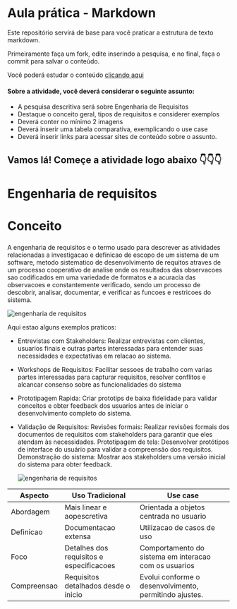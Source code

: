 # Aula prática - Markdown

Este repositório servirá de base para você praticar a estrutura de texto markdown. 

Primeiramente faça um fork, edite inserindo a pesquisa, e no final, faça o commit para salvar o conteúdo.

Você poderá estudar o conteúdo [clicando aqui](https://docs.pipz.com/central-de-ajuda/learning-center/guia-basico-de-markdown#open)

#### Sobre a atividade, você deverá considerar o seguinte assunto:

- A pesquisa descritiva será sobre Engenharia de Requisitos
- Destaque o conceito geral, tipos de requisitos e considerer exemplos
- Deverá conter no mínimo 2 imagens
- Deverá inserir uma tabela comparativa, exemplicando o use case
- Deverá inserir links para acessar sites de conteúdo sobre o assunto.


## Vamos lá! Começe a atividade logo abaixo 👇👇👇

# Engenharia de requisitos 

# Conceito 

### 
A engenharia de requisitos e o termo usado para descrever as atividades relacionadas a investigacao e definicao de escopo de um sistema de um software, metodo sistematico de desenvolvimento de requitos atraves de um processo cooperativo de analise onde os resultados das observacoes sao codificados em uma variedade de formatos e a acuracia das observacoes e constantemente verificado, sendo um processo de descobrir, analisar, documentar, e verificar as funcoes e restricoes do sistema.

![engenharia de requisitos](https://www.devmedia.com.br/imagens/engsoft/artigo6/image05.jpg)

Aqui estao alguns exemplos praticos:

* Entrevistas com Stakeholders: Realizar entrevistas com clientes, usuarios finais e outras partes interessadas para entender suas necessidades e expectativas em relacao ao sistema.

* Workshops de Requisitos: Facilitar sessoes de trabalho com varias partes interessadas para capturar requisitos, resolver conflitos e alcancar consenso sobre as funcionalidades do sistema

* Prototipagem Rapida: Criar prototips de baixa fidelidade para validar conceitos e obter feedback dos usuarios antes de iniciar o desenvolvimento completo do sistema.

* Validação de Requisitos:
  Revisões formais: Realizar revisões formais dos documentos de requisitos com stakeholders para garantir que eles atendam às necessidades.
  Prototipagem de tela: Desenvolver protótipos de interface do usuário para validar a compreensão dos requisitos.
  Demonstração do sistema: Mostrar aos stakeholders uma versão inicial do sistema para obter feedback.

  ![engenharia de requisitos](https://blog-static.infra.grancursosonline.com.br/wp-content/uploads/2020/03/10121622/inni.png)

Aspecto | Uso Tradicional | Use case 
--------|-----------------|----------
Abordagem | Mais linear e aopescretiva | Orientada a objetos centrada no usuario 
Definicao | Documentacao extensa | Utilizacao de casos de uso 
Foco | Detalhes dos requisitos e especificacoes | Comportamento do sistema em interacao com os usuarios
Compreensao | Requisitos detalhados desde o inicio | Evolui conforme o desenvolvimento, permitindo ajustes.




  
 
